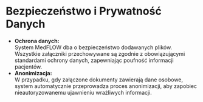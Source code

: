 # Bezpieczeństwo i Prywatność Danych

* **Ochrona danych:**\
  System MedFLOW dba o bezpieczeństwo dodawanych plików. Wszystkie załączniki przechowywane są zgodnie z obowiązującymi standardami ochrony danych, zapewniając poufność informacji pacjentów.
* **Anonimizacja:**\
  W przypadku, gdy załączone dokumenty zawierają dane osobowe, system automatycznie przeprowadza proces anonimizacji, aby zapobiec nieautoryzowanemu ujawnieniu wrażliwych informacji.
